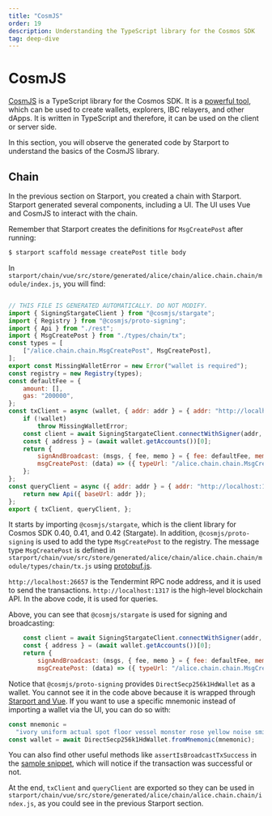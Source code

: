 ```yaml
---
title: "CosmJS"
order: 19
description: Understanding the TypeScript library for the Cosmos SDK
tag: deep-dive
---
```


# CosmJS

[CosmJS](https://github.com/cosmos/cosmjs) is a TypeScript library for the Cosmos SDK. It is a [powerful tool](https://github.com/cosmos/cosmjs/wiki/What-can-CosmJS-do-for-me%3F), which can be used to create wallets, explorers, IBC relayers, and other dApps. It is written in TypeScript and therefore, it can be used on the client or server side.

In this section, you will observe the generated code by Starport to understand the basics of the CosmJS library.

## Chain

In the previous section on Starport, you created a chain with Starport. Starport generated several components, including a UI. The UI uses Vue and CosmJS to interact with the chain.

Remember that Starport creates the definitions for `MsgCreatePost` after running:

```bash
$ starport scaffold message createPost title body
```

In `starport/chain/vue/src/store/generated/alice/chain/alice.chain.chain/module/index.js`, you will find:

```javascript

// THIS FILE IS GENERATED AUTOMATICALLY. DO NOT MODIFY.
import { SigningStargateClient } from "@cosmjs/stargate";
import { Registry } from "@cosmjs/proto-signing";
import { Api } from "./rest";
import { MsgCreatePost } from "./types/chain/tx";
const types = [
    ["/alice.chain.chain.MsgCreatePost", MsgCreatePost],
];
export const MissingWalletError = new Error("wallet is required");
const registry = new Registry(types);
const defaultFee = {
    amount: [],
    gas: "200000",
};
const txClient = async (wallet, { addr: addr } = { addr: "http://localhost:26657" }) => {
    if (!wallet)
        throw MissingWalletError;
    const client = await SigningStargateClient.connectWithSigner(addr, wallet, { registry });
    const { address } = (await wallet.getAccounts())[0];
    return {
        signAndBroadcast: (msgs, { fee, memo } = { fee: defaultFee, memo: "" }) => client.signAndBroadcast(address, msgs, fee, memo),
        msgCreatePost: (data) => ({ typeUrl: "/alice.chain.chain.MsgCreatePost", value: data }),
    };
};
const queryClient = async ({ addr: addr } = { addr: "http://localhost:1317" }) => {
    return new Api({ baseUrl: addr });
};
export { txClient, queryClient, };
```

It starts by importing `@cosmjs/stargate`, which is the client library for Cosmos SDK 0.40, 0.41, and 0.42 (Stargate). In addition, `@cosmjs/proto-signing` is used to add the type `MsgCreatePost` to the registry. The message type `MsgCreatePost` is defined in `starport/chain/vue/src/store/generated/alice/chain/alice.chain.chain/module/types/chain/tx.js` using [protobuf.js](https://protobufjs.github.io/protobuf.js/).

`http://localhost:26657` is the Tendermint RPC node address, and it is used to send the transactions.
`http://localhost:1317` is the high-level blockchain API. In the above code, it is used for queries.

Above, you can see that `@cosmjs/stargate` is used for signing and broadcasting:

```javascript
    const client = await SigningStargateClient.connectWithSigner(addr, wallet, { registry });
    const { address } = (await wallet.getAccounts())[0];
    return {
        signAndBroadcast: (msgs, { fee, memo } = { fee: defaultFee, memo: "" }) => client.signAndBroadcast(address, msgs, fee, memo),
        msgCreatePost: (data) => ({ typeUrl: "/alice.chain.chain.MsgCreatePost", value: data }),
```

Notice that `@cosmjs/proto-signing` provides `DirectSecp256k1HdWallet` as a wallet. You cannot see it in the code above because it is wrapped through [Starport and Vue](https://github.com/tendermint/vue/blob/develop/packages/vuex/src/modules/common/wallet/wallet.js). If you want to use a specific mnemonic instead of importing a wallet via the UI, you can do so with:

```javascript
const mnemonic =
  "ivory uniform actual spot floor vessel monster rose yellow noise smile odor veteran human reason miss stadium phrase assault puzzle sentence approve coral apology";
const wallet = await DirectSecp256k1HdWallet.fromMnemonic(mnemonic);
```

You can also find other useful methods like `assertIsBroadcastTxSuccess` in the [sample snippet](https://gist.github.com/webmaster128/8444d42a7eceeda2544c8a59fbd7e1d9), which will notice if the transaction was successful or not.

At the end, `txClient` and `queryClient` are exported so they can be used in `starport/chain/vue/src/store/generated/alice/chain/alice.chain.chain/index.js`, as you could see in the previous Starport section.
